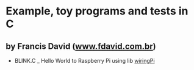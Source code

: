 # Example, toy programs and tests in C
## by Francis David (www.fdavid.com.br)

* BLINK.C
_ Hello World to Raspberry Pi using lib [wiringPi](www.wiringpi.com)


